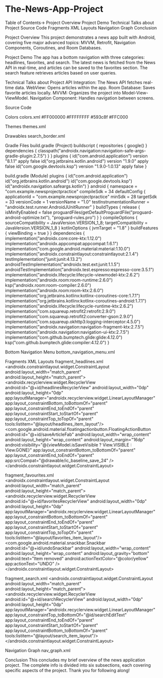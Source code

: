 # The-News-App-Project
Table of Contents-> Project Overview Project Demo Technical Talks about Project Source Code Fragments XML Layouts Navigation Graph Conclusion

Project Overview This project demonstrates a news app built with Android, covering five major advanced topics: MVVM, Retrofit, Navigation Components, Coroutines, and Room Databases.

Project Demo The app has a bottom navigation with three categories: headlines, favorites, and search. The latest news is fetched from the News API in real-time, and articles can be saved to the favorites section. The search feature retrieves articles based on user queries.

Technical Talks about Project API Integration: The News API fetches real-time data. WebView: Opens articles within the app. Room Database: Saves favorite articles locally. MVVM: Organizes the project into Model-View-ViewModel. Navigation Component: Handles navigation between screens.

Source Code

Colors colors.xml #FF000000 #FFFFFFFF #593c8f #FFC000

Themes themes.xml <style name="Base.Theme.NewsProjectPractice" parent="Theme.Material3.DayNight.NoActionBar"> @color/purple @color/purple @color/purple </style> <style name="Theme.NewsProjectPractice" parent="Base.Theme.NewsProjectPractice" /> <style name="App.Custom.Indicator" parent="Widget.Material3.BottomNavigationView.ActiveIndicator"> @color/yellow </style>

Drawables search_border.xml

Gradle Files build.gradle (Project) buildscript { repositories { google() } dependencies { classpath("androidx.navigation:navigation-safe-args-gradle-plugin:2.7.5") } } plugins { id("com.android.application") version "8.1.1" apply false id("org.jetbrains.kotlin.android") version "1.9.0" apply false id("com.google.devtools.ksp") version "1.9.0-1.0.13" apply false }

build.gradle (Module) plugins { id("com.android.application") id("org.jetbrains.kotlin.android") id("com.google.devtools.ksp") id("androidx.navigation.safeargs.kotlin") } android { namespace = "com.example.newsprojectpractice" compileSdk = 34 defaultConfig { applicationId = "com.example.newsprojectpractice" minSdk = 28 targetSdk = 33 versionCode = 1 versionName = "1.0" testInstrumentationRunner = "androidx.test.runner.AndroidJUnitRunner" } buildTypes { release { isMinifyEnabled = false proguardFiles(getDefaultProguardFile("proguard-android-optimize.txt"), "proguard-rules.pro") } } compileOptions { sourceCompatibility = JavaVersion.VERSION_1_8; targetCompatibility = JavaVersion.VERSION_1_8 } kotlinOptions { jvmTarget = "1.8" } buildFeatures { viewBinding = true } } dependencies { implementation("androidx.core:core-ktx:1.12.0") implementation("androidx.appcompat:appcompat:1.6.1") implementation("com.google.android.material:material:1.10.0") implementation("androidx.constraintlayout:constraintlayout:2.1.4") testImplementation("junit:junit:4.13.2") androidTestImplementation("androidx.test.ext:junit:1.1.5") androidTestImplementation("androidx.test.espresso:espresso-core:3.5.1") implementation("androidx.lifecycle:lifecycle-viewmodel-ktx:2.6.2") implementation("androidx.room:room-runtime:2.6.0") ksp("androidx.room:room-compiler:2.6.0") implementation("androidx.room:room-ktx:2.6.0") implementation("org.jetbrains.kotlinx:kotlinx-coroutines-core:1.7.1") implementation("org.jetbrains.kotlinx:kotlinx-coroutines-android:1.7.1") implementation("androidx.lifecycle:lifecycle-runtime-ktx:2.6.2") implementation("com.squareup.retrofit2:retrofit:2.9.0") implementation("com.squareup.retrofit2:converter-gson:2.9.0") implementation("com.squareup.okhttp3:logging-interceptor:4.5.0") implementation("androidx.navigation:navigation-fragment-ktx:2.7.5") implementation("androidx.navigation:navigation-ui-ktx:2.7.5") implementation("com.github.bumptech.glide:glide:4.12.0") ksp("com.github.bumptech.glide:compiler:4.12.0") }

Bottom Navigation Menu bottom_navigation_menu.xml

Fragments XML Layouts fragment_headlines.xml <androidx.constraintlayout.widget.ConstraintLayout android:layout_width="match_parent" android:layout_height="match_parent"> <androidx.recyclerview.widget.RecyclerView android:id="@+id/headlinesRecyclerView" android:layout_width="0dp" android:layout_height="0dp" app:layoutManager="androidx.recyclerview.widget.LinearLayoutManager" app:layout_constraintBottom_toBottomOf="parent" app:layout_constraintEnd_toEndOf="parent" app:layout_constraintStart_toStartOf="parent" app:layout_constraintTop_toTopOf="parent" tools:listitem="@layout/headlines_item_layout"/> <com.google.android.material.floatingactionbutton.FloatingActionButton android:id="@+id/saveArticleFab" android:layout_width="wrap_content" android:layout_height="wrap_content" android:layout_margin="16dp" android:visibility="@{viewModel.isSaveVisible ? View.VISIBLE : View.GONE}" app:layout_constraintBottom_toBottomOf="parent" app:layout_constraintEnd_toEndOf="parent" app:srcCompat="@drawable/ic_baseline_save_24" /> </androidx.constraintlayout.widget.ConstraintLayout>

fragment_favourites.xml <androidx.constraintlayout.widget.ConstraintLayout android:layout_width="match_parent" android:layout_height="match_parent"> <androidx.recyclerview.widget.RecyclerView android:id="@+id/favoritesRecyclerView" android:layout_width="0dp" android:layout_height="0dp" app:layoutManager="androidx.recyclerview.widget.LinearLayoutManager" app:layout_constraintBottom_toBottomOf="parent" app:layout_constraintEnd_toEndOf="parent" app:layout_constraintStart_toStartOf="parent" app:layout_constraintTop_toTopOf="parent" tools:listitem="@layout/favorites_item_layout"/> <com.google.android.material.snackbar.Snackbar android:id="@+id/undoSnackbar" android:layout_width="wrap_content" android:layout_height="wrap_content" android:layout_gravity="bottom" android:text="Item removed" android:actionTextColor="@color/yellow" app:actionText="UNDO" /> </androidx.constraintlayout.widget.ConstraintLayout>

fragment_search.xml <androidx.constraintlayout.widget.ConstraintLayout android:layout_width="match_parent" android:layout_height="match_parent"> <androidx.recyclerview.widget.RecyclerView android:id="@+id/searchRecyclerView" android:layout_width="0dp" android:layout_height="0dp" app:layoutManager="androidx.recyclerview.widget.LinearLayoutManager" app:layout_constraintTop_toBottomOf="@id/searchEditText" app:layout_constraintEnd_toEndOf="parent" app:layout_constraintStart_toStartOf="parent" app:layout_constraintBottom_toBottomOf="parent" tools:listitem="@layout/search_item_layout"/> </androidx.constraintlayout.widget.ConstraintLayout>

Navigation Graph nav_graph.xml

Conclusion This concludes my brief overview of the news application project. The complete info is divided into six subsections, each covering specific aspects of the project. Thank you for following along!
